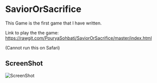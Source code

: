 # SaviorOrSacrifice

This Game is the first game that I have written.

Link to play the the game: https://rawgit.com/PouryaSohbati/SaviorOrSacrifice/master/index.html

(Cannot run this on Safari)

ScreenShot
----------

![ScreenShot](https://raw.github.com/PouryaSohbati/SaviorOrSacrifice/screenshot.png)
